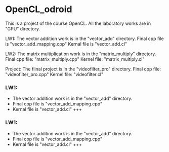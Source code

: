 # OpenCL_odroid
This is a project of the course OpenCL. All the laboratory works are in "GPU" directory.

LW1: 
  The vector addition work is in the "vector_add" directory. 
  Final cpp file is "vector_add_mapping.cpp" 
  Kernal file is "vector_add.cl"

LW2:
  The matrix multiplication work is in the "matrix_multiply" directory. 
  Final cpp file: "matrix_multiply.cpp"
  Kernel file: "matrix_multiply.cl"
  
Project:
  The fiinal project is in the "videofilter_pro" directory.
  Final cpp file: "videofilter_pro.cpp"
  Kernel file: "videofilter.cl"
  
### LW1: 

* The vector addition work is in the "vector_add" directory. 
* Final cpp file is "vector_add_mapping.cpp" 
* Kernal file is "vector_add.cl"
+++

  
### LW1: 

* The vector addition work is in the "vector_add" directory. 
* Final cpp file is "vector_add_mapping.cpp" 
* Kernal file is "vector_add.cl"
+++
  
